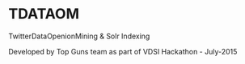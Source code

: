 # TDATAOM
TwitterDataOpenionMining &amp; Solr Indexing

Developed by Top Guns team as part of VDSI Hackathon - July-2015
